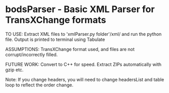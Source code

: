 # bodsParser - Basic XML Parser for TransXChange formats

TO USE: Extract XML files to 'xmlParser.py folder'/xml/ and run the python
file. Output is printed to terminal using Tabulate

ASSUMPTIONS: TransXChange format used, and files are not corrupt/incorrectly
filled. 

FUTURE WORK: Convert to C++ for speed. Extract ZIPs automatically with gzip
etc. 

Note: If you change headers, you will need to change headersList and
table loop to reflect the order change.
